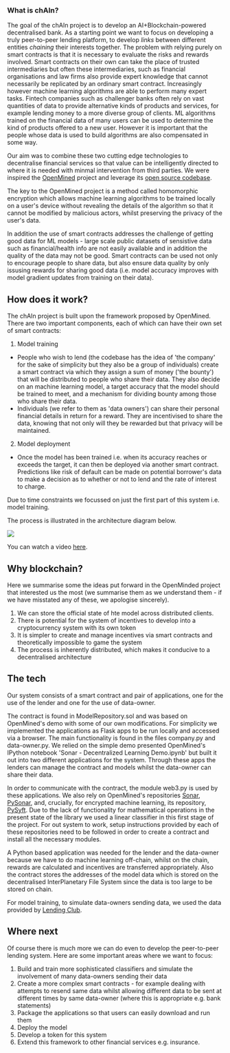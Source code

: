 ### What is chAIn?
The goal of the chAIn project is to develop an AI+Blockchain-powered decentralised bank. As a starting point we want to focus on developing a truly peer-to-peer lending platform, to develop *links* between different entities *chaining* their interests together. The problem with relying purely on smart contracts is that it is necessary to evaluate the risks and rewards involved. Smart contracts on their own can take the place of trusted intermediaries but often these intermediaries, such as financial organisations and law firms also provide expert knowledge that cannot necessarily be replicated by an ordinary smart contract. Increasingly however machine learning algorithms are able to perform many expert tasks. Fintech companies such as challenger banks often rely on vast quantities of data to provide alternative kinds of products and services, for example lending money to a more diverse group of clients. ML algorithms trained on the financial data of many users can be used to determine the kind of products offered to a new user. However it is important that the people whose data is used to build algorithms are also compensated in some way. 

Our aim was to combine these two cutting edge technologies to decentralise financial services so that value can be intelligently directed to where it is needed with minmal intervention from third parties. We were inspired the [OpenMined](https://openmined.org) project and leverage its [open source codebase](https://github.com/OpenMined).  

The key to the OpenMined project is a method called homomorphic encryption which allows machine learning algorithms to be trained locally on a user's device without revealing the details of the algorithm so that it cannot be modified by malicious actors, whilst preserving the privacy of the user's data.

In addition the use of smart contracts addresses the challenge of getting good data for ML models - large scale public datasets of sensistive data such as financial/health info are not easily available and in addition the quality of the data may not be good. Smart contracts can be used not only to encourage people to share data, but also ensure data quality by only issusing rewards for sharing good data (i.e. model accuracy improves with model gradient updates from training on their data).

## How does it work?
The chAIn project is built upon the framework proposed by OpenMined. There are two important components, each of which can have their own set of smart contracts:

1. Model training
- People who wish to lend (the codebase has the idea of 'the company' for the sake of simplicity but they also be a group of individuals) create a smart contract via which they assign a sum of money ('the bounty') that will be distributed to people who share their data. They also decide on an machine learning model, a target accuracy that the model should be trained to meet, and a mechanism for dividing bounty among those who share their data. 
- Individuals (we refer to them as 'data owners') can share their personal financial details in return for a reward. They are incentivised to share the data, knowing that not only will they be rewarded but that privacy will be maintained. 

2. Model deployment
- Once the model has been trained i.e. when its accuracy reaches or exceeds the target, it can then be deployed via another smart contract. Predictions like risk of default can be made on potential borrower's data to make a decision as to whether or not to lend and the rate of interest to charge.

Due to time constraints we focussed on just the first part of this system i.e. model training.

The process is illustrated in the architecture diagram below.

![](https://github.com/Riksi/chAIn/blob/master/architecture.jpeg)

You can watch a video [here](https://www.youtube.com/watch?v=pDOv89Rc-78).

## Why blockchain?
Here we summarise some the ideas put forward in the OpenMinded project that interested us the most (we summarise them as we understand them - if we have misstated any of these, we apologise sincerely).

1. We can store the official state of hte model across distributed clients.
2. There is potential for the system of incentives to develop into a cryptocurrency system with its own token
3. It is simpler to create and manage incentives via smart contracts and theoretically impossible to game the system
4. The process is inherently distributed, which makes it conducive to a decentralised architecture

## The tech
Our system consists of a smart contract and pair of applications, one for the use of the lender and one for the use of data-owner. 

The contract is found in ModelRepository.sol and was based on OpenMined's demo with some of our own modifications. For simplicity we implemented the applications as Flask apps to be run locally and accessed via a browser. The main functionality is found in the files company.py and data-owner.py. We relied on the simple demo presented OpenMined's IPython notebook 'Sonar - Decentralized Learning Demo.ipynb' but built it out into two different applications for the system. Through these apps the lenders can manage the contract and models whilst the data-owner can share their data. 

In order to communicate with the contract, the module web3.py is used by these applications. We also rely on OpenMined's repositories [Sonar](https://github.com/OpenMined/Sonar), [PySonar](https://github.com/OpenMined/PySonar), and, crucially, for encrypted machine learning, its repository, [PySyft](https://github.com/OpenMined/PySyft). Due to the lack of functionality for mathematical operations in the present state of the library we used a linear classifier in this first stage of the project. For out system to work, setup instructions provided by each of these repositories need to be followed in order to create a contract and install all the necessary modules.

A Python based application was needed for the lender and the data-owner because we have to do machine learning off-chain, whilst on the chain, rewards are calculated and incentives are transferred appropriately. Also the contract stores the addresses of the model data which is stored on the decentralised InterPlanetary File System since the data is too large to be stored on chain. 

For model training, to simulate data-owners sending data, we used the data provided by [Lending Club](https://www.lendingclub.com/info/download-data.action).

## Where next
Of course there is much more we can do even to develop the peer-to-peer lending system. Here are some important areas where we want to focus:

1. Build and train more sophisticated classifiers and simulate the involvement of many data-owners sending their data
2. Create a more complex smart contracts - for example dealing with attempts to resend same data whilst allowing different data to be sent at different times by same data-owner (where this is appropriate e.g. bank statements)
3. Package the applications so that users can easily download and run them
4. Deploy the model 
5. Develop a token for this system
6. Extend this framework to other financial services e.g. insurance.



